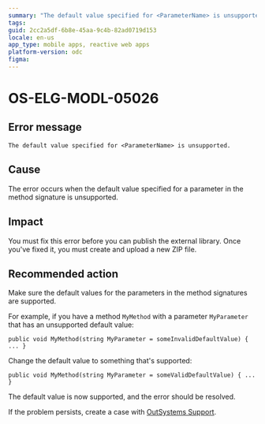 ```yaml
---
summary: "The default value specified for <ParameterName> is unsupported."
tags:
guid: 2cc2a5df-6b8e-45aa-9c4b-82ad0719d153
locale: en-us
app_type: mobile apps, reactive web apps
platform-version: odc
figma:
---
```


# OS-ELG-MODL-05026

## Error message

`The default value specified for <ParameterName> is unsupported.`

## Cause

The error occurs when the default value specified for a parameter in the method signature is unsupported.

## Impact

You must fix this error before you can publish the external library. Once you've fixed it, you must create and upload a new ZIP file.

## Recommended action

Make sure the default values for the parameters in the method signatures are supported.

For example, if you have a method `MyMethod` with a parameter `MyParameter` that has an unsupported default value:

    public void MyMethod(string MyParameter = someInvalidDefaultValue) { ... }

Change the default value to something that's supported:

    public void MyMethod(string MyParameter = someValidDefaultValue) { ... }

The default value is now supported, and the error should be resolved.

If the problem persists, create a case with [OutSystems Support](https://www.outsystems.com/support/portal/open-support-case?ErrorCode=OS-ELG-MODL-05026).
